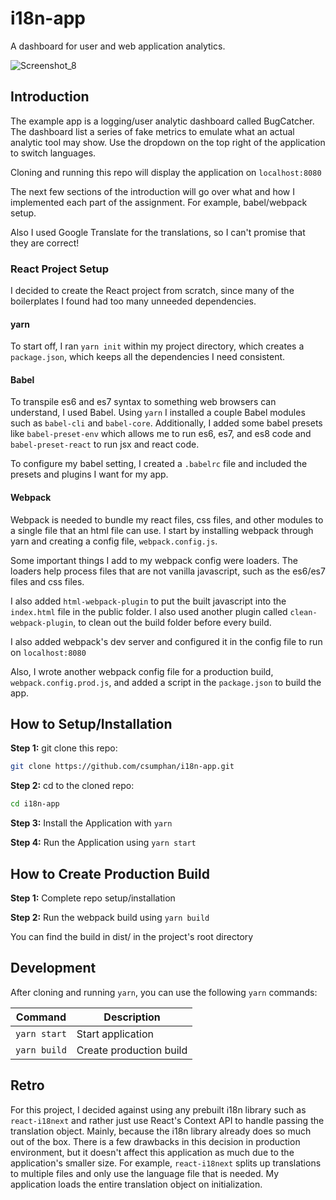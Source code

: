 i18n-app
===========


A dashboard for user and web application analytics.

![Screenshot_8](https://user-images.githubusercontent.com/19628690/77028408-e4347080-6955-11ea-83b2-423d54c645cd.png)

## Introduction
The example app is a logging/user analytic dashboard called BugCatcher. The dashboard list a series of fake metrics to emulate what an actual analytic tool may show. Use the dropdown on the top right of the application to switch languages.

Cloning and running this repo will display the application on `localhost:8080`

The next few sections of the introduction will go over what and how I implemented each part of the assignment. For example, babel/webpack setup.

Also I used Google Translate for the translations, so I can't promise that they are correct!

### React Project Setup

I decided to create the React project from scratch, since many of the boilerplates I found had too many unneeded dependencies.

#### yarn
To start off, I ran `yarn init` within my project directory, which creates a `package.json`, which keeps all the dependencies I need consistent.

#### Babel
To transpile es6 and es7 syntax to something web browsers can understand, I used Babel. Using `yarn` I installed a couple Babel modules such as `babel-cli` and `babel-core`. Additionally, I added some babel presets like `babel-preset-env` which allows me to run es6, es7, and es8 code and `babel-preset-react` to run jsx and react code.

To configure my babel setting, I created a `.babelrc` file and included the presets and plugins I want for my app.

#### Webpack

Webpack is needed to bundle my react files, css files, and other modules to a single file that an html file can use. I start by installing webpack through yarn and creating a config file, `webpack.config.js`. 

Some important things I add to my webpack config were loaders. The loaders help process files that are not vanilla javascript, such as the es6/es7 files and css files.

I also added `html-webpack-plugin` to put the built javascript into the `index.html` file in the public folder. I also used another plugin called `clean-webpack-plugin`, to clean out the build folder before every build.

I also added webpack's dev server and configured it in the config file to run on `localhost:8080`

Also, I wrote another webpack config file for a production build, `webpack.config.prod.js`, and added a script in the `package.json` to build the app.

## How to Setup/Installation
**Step 1:** git clone this repo:

```bash
git clone https://github.com/csumphan/i18n-app.git
```

**Step 2:** cd to the cloned repo:

```bash
cd i18n-app
```

**Step 3:** Install the Application with `yarn`


**Step 4:** Run the Application using `yarn start`


## How to Create Production Build

**Step 1:** Complete repo setup/installation


**Step 2:** Run the webpack build using `yarn build`

You can find the build in dist/ in the project's root directory


## Development

After cloning and running `yarn`, you can use the following `yarn` commands:

Command         | Description
--------------- | -----------
`yarn start`    | Start application
`yarn build`    | Create production build

## Retro

For this project, I decided against using any prebuilt i18n library such as `react-i18next` and rather just use React's Context API to handle passing the translation object. Mainly, because the i18n library already does so much out of the box. There is a few drawbacks in this decision in production environment, but it doesn't affect this application as much due to the application's smaller size. For example, `react-i18next` splits up translations to multiple files and only use the language file that is needed. My application loads the entire translation object on initialization.
